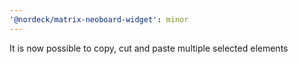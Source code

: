 ```yaml
---
'@nordeck/matrix-neoboard-widget': minor
---
```


It is now possible to copy, cut and paste multiple selected elements
